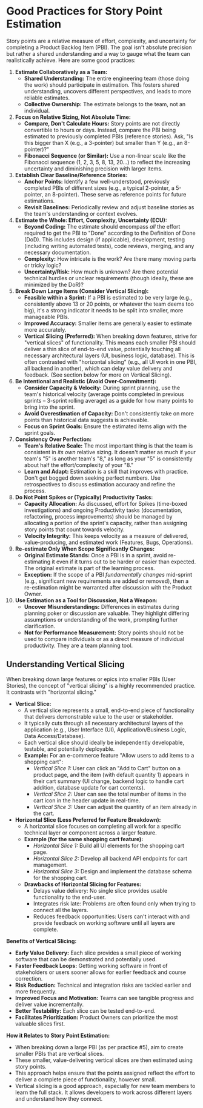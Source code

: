 # Good Practices for Story Point Estimation

Story points are a relative measure of effort, complexity, and uncertainty for completing a Product Backlog Item (PBI). The goal isn't absolute precision but rather a shared understanding and a way to gauge what the team can realistically achieve. Here are some good practices:

1. **Estimate Collaboratively as a Team:**
   * **Shared Understanding:** The entire engineering team (those doing the work) should participate in estimation. This fosters shared understanding, uncovers different perspectives, and leads to more reliable estimates.
   * **Collective Ownership:** The estimate belongs to the team, not an individual.
2. **Focus on Relative Sizing, Not Absolute Time:**
   * **Compare, Don't Calculate Hours:** Story points are not directly convertible to hours or days. Instead, compare the PBI being estimated to previously completed PBIs (reference stories). Ask, "Is this bigger than X (e.g., a 3-pointer) but smaller than Y (e.g., an 8-pointer)?"
   * **Fibonacci Sequence (or Similar):** Use a non-linear scale like the Fibonacci sequence (1, 2, 3, 5, 8, 13, 20...) to reflect the increasing uncertainty and diminishing precision with larger items.
3. **Establish Clear Baseline/Reference Stories:**
   * **Anchor Points:** Identify a few well-understood, previously completed PBIs of different sizes (e.g., a typical 2-pointer, a 5-pointer, an 8-pointer). These serve as reference points for future estimations.
   * **Revisit Baselines:** Periodically review and adjust baseline stories as the team's understanding or context evolves.
4. **Estimate the Whole: Effort, Complexity, Uncertainty (ECU):**
   * **Beyond Coding:** The estimate should encompass *all* the effort required to get the PBI to "Done" according to the Definition of Done (DoD). This includes design (if applicable), development, testing (including writing automated tests), code reviews, merging, and any necessary documentation.
   * **Complexity:** How intricate is the work? Are there many moving parts or tricky logic?
   * **Uncertainty/Risk:** How much is unknown? Are there potential technical hurdles or unclear requirements (though ideally, these are minimized by the DoR)?
5. **Break Down Large Items (Consider Vertical Slicing):**
   * **Feasible within a Sprint:** If a PBI is estimated to be very large (e.g., consistently above 13 or 20 points, or whatever the team deems too big), it's a strong indicator it needs to be split into smaller, more manageable PBIs.
   * **Improved Accuracy:** Smaller items are generally easier to estimate more accurately.
   * **Vertical Slicing (Preferred):** When breaking down features, strive for "vertical slices" of functionality. This means each smaller PBI should deliver a thin slice of end-to-end value, potentially touching all necessary architectural layers (UI, business logic, database). This is often contrasted with "horizontal slicing" (e.g., all UI work in one PBI, all backend in another), which can delay value delivery and feedback. (See section below for more on Vertical Slicing).
6. **Be Intentional and Realistic (Avoid Over-Commitment):**
   * **Consider Capacity & Velocity:** During sprint planning, use the team's historical velocity (average points completed in previous sprints – 3-sprint rolling average) as a guide for how many points to bring into the sprint.
   * **Avoid Overestimation of Capacity:** Don't consistently take on more points than historical data suggests is achievable.
   * **Focus on Sprint Goals:** Ensure the estimated items align with the sprint goals.
7. **Consistency Over Perfection:**
   * **Team's Relative Scale:** The most important thing is that the team is consistent in *its own* relative sizing. It doesn't matter as much if your team's "5" is another team's "8," as long as your "5" is consistently about half the effort/complexity of your "8."
   * **Learn and Adapt:** Estimation is a skill that improves with practice. Don't get bogged down seeking perfect numbers. Use retrospectives to discuss estimation accuracy and refine the process.
8. **Do Not Point Spikes or (Typically) Productivity Tasks:**
   * **Capacity Allocation:** As discussed, effort for Spikes (time-boxed investigations) and ongoing Productivity tasks (documentation, refactoring, process improvements) should be managed by allocating a portion of the sprint's capacity, rather than assigning story points that count towards velocity.
   * **Velocity Integrity:** This keeps velocity as a measure of delivered, value-producing, and estimated work (Features, Bugs, Operations).
9. **Re-estimate Only When Scope Significantly Changes:**
   * **Original Estimate Stands:** Once a PBI is in a sprint, avoid re-estimating it even if it turns out to be harder or easier than expected. The original estimate is part of the learning process.
   * **Exception:** If the scope of a PBI *fundamentally changes* mid-sprint (e.g., significant new requirements are added or removed), then a re-estimation might be warranted after discussion with the Product Owner.
10. **Use Estimation as a Tool for Discussion, Not a Weapon:**
    * **Uncover Misunderstandings:** Differences in estimates during planning poker or discussion are valuable. They highlight differing assumptions or understanding of the work, prompting further clarification.
    * **Not for Performance Measurement:** Story points should not be used to compare individuals or as a direct measure of individual productivity. They are a team planning tool.

## Understanding Vertical Slicing

When breaking down large features or epics into smaller PBIs (User Stories), the concept of "vertical slicing" is a highly recommended practice. It contrasts with "horizontal slicing."

* **Vertical Slice:**
  * A vertical slice represents a small, end-to-end piece of functionality that delivers demonstrable value to the user or stakeholder.
  * It typically cuts through all necessary architectural layers of the application (e.g., User Interface (UI), Application/Business Logic, Data Access/Database).
  * Each vertical slice should ideally be independently developable, testable, and potentially deployable.
  * **Example:** For an e-commerce feature "Allow users to add items to a shopping cart":
    * *Vertical Slice 1:* User can click an "Add to Cart" button on a product page, and the item (with default quantity 1\) appears in their cart summary (UI change, backend logic to handle cart addition, database update for cart contents).
    * *Vertical Slice 2:* User can see the total number of items in the cart icon in the header update in real-time.
    * *Vertical Slice 3:* User can adjust the quantity of an item already in the cart.
* **Horizontal Slice (Less Preferred for Feature Breakdown):**
  * A horizontal slice focuses on completing all work for a specific technical layer or component across a larger feature.
  * **Example (for the same shopping cart feature):**
    * *Horizontal Slice 1:* Build all UI elements for the shopping cart page.
    * *Horizontal Slice 2:* Develop all backend API endpoints for cart management.
    * *Horizontal Slice 3:* Design and implement the database schema for the shopping cart.
  * **Drawbacks of Horizontal Slicing for Features:**
    * Delays value delivery: No single slice provides usable functionality to the end-user.
    * Integrates risk late: Problems are often found only when trying to connect all the layers.
    * Reduces feedback opportunities: Users can't interact with and provide feedback on working software until all layers are complete.

**Benefits of Vertical Slicing:**

* **Early Value Delivery:** Each slice provides a small piece of working software that can be demonstrated and potentially used.
* **Faster Feedback Loops:** Getting working software in front of stakeholders or users sooner allows for earlier feedback and course correction.
* **Risk Reduction:** Technical and integration risks are tackled earlier and more frequently.
* **Improved Focus and Motivation:** Teams can see tangible progress and deliver value incrementally.
* **Better Testability:** Each slice can be tested end-to-end.
* **Facilitates Prioritization:** Product Owners can prioritize the most valuable slices first.

**How it Relates to Story Point Estimation:**

* When breaking down a large PBI (as per practice \#5), aim to create smaller PBIs that are vertical slices.
* These smaller, value-delivering vertical slices are then estimated using story points.
* This approach helps ensure that the points assigned reflect the effort to deliver a complete piece of functionality, however small.
* Vertical slicing is a good approach, especially for new team members to learn the full stack. It allows developers to work across different layers and understand how they connect.
